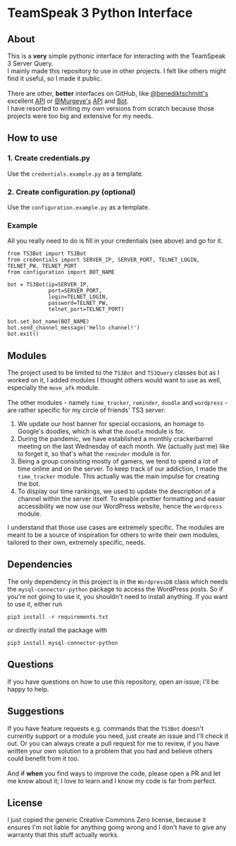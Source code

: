 # TeamSpeak 3 Python Interface

## About

This is a **very** simple pythonic interface for interacting with the TeamSpeak 3 Server Query.
<br>
I mainly made this repository to use in other projects.
I felt like others might find it useful, so I made it public.
<br><br>
There are other, **better** interfaces on GitHub, like
<a href='https://github.com/benediktschmitt'>@benediktschmitt's</a> excellent
<a href='https://github.com/benediktschmitt/py-ts3/tree/v2'>API</a> or
<a href='https://github.com/Murgeye'>@Murgeye's</a>
<a href='https://github.com/Murgeye/teamspeak3-python-api'>API</a> and
<a href='https://github.com/Murgeye/teamspeak3-python-bot'>Bot</a>.
<br>
I have resorted to writing my own versions from scratch because those projects were too big and extensive for my needs.

## How to use

### 1. Create credentials.py

Use the `credentials.example.py` as a template.

### 2. Create configuration.py (optional)

Use the `configuration.example.py` as a template.

### Example

All you really need to do is fill in your credentials (see above) and go for it.

```
from TS3Bot import TS3Bot
from credentials import SERVER_IP, SERVER_PORT, TELNET_LOGIN, TELNET_PW, TELNET_PORT
from configuration import BOT_NAME

bot = TS3Bot(ip=SERVER_IP,
             port=SERVER_PORT,
             login=TELNET_LOGIN,
             password=TELNET_PW,
             telnet_port=TELNET_PORT)

bot.set_bot_name(BOT_NAME)
bot.send_channel_message('Hello channel!')
bot.exit()
```

## Modules
The project used to be limited to the `TS3Bot` and `TS3Query` classes but as I worked on it,
I added modules I thought others would want to use as well, especially the `move_afk` module.
<br><br>
The other modules - namely `time_tracker`, `reminder`, `doodle` and `wordpress` -
are rather specific for my circle of friends' TS3 server:
1. We update our host banner for special occasions, an homage to Google's doodles, which is what the `doodle`
module is for.
2. During the pandemic, we have established a monthly crackerbarrel meeting on the last Wednesday of each month.
We (actually just me) like to forget it, so that's what the `reminder` module is for.
3. Being a group consisting mostly of gamers, we tend to spend a lot of time online and on the server.
To keep track of our addiction, I made the `time_tracker` module. This actually was the main impulse for creating the bot.
4. To display our time rankings, we used to update the description of a channel within the server itself.
To enable prettier formatting and easier accessibility we now use our WordPress website, hence the `wordpress` module.

I understand that those use cases are extremely specific. The modules are meant to be a source of inspiration for
others to write their own modules, tailored to their own, extremely specific, needs.

## Dependencies

The only dependency in this project is in the `WordpressDB` class which needs the `mysql-connector-python` package to 
access the WordPress posts. So if you're not going to use it, you shouldn't need to install anything. 
If you want to use it, either run
```
pip3 install -r requirements.txt
``` 
or directly install the package with
```
pip3 install mysql-connector-python
```

## Questions

If you have questions on how to use this repository, open an issue; I'll be happy to help.

## Suggestions

If you have feature requests e.g. commands that the `TS3Bot` doesn't currently support or a module you need,
just create an issue and I'll check it out. Or you can always create a pull request for me to review, if you
have written your own solution to a problem that you had and believe others could benefit from it too.
<br><br>
And ~~if~~ **when** you find ways to improve the code, please open a PR and let me know about it;
I love to learn and I know my code is far from perfect.

## License

I just copied the generic Creative Commons Zero license, because it ensures I'm not liable for anything going wrong
and I don't have to give any warranty that this stuff actually works.
